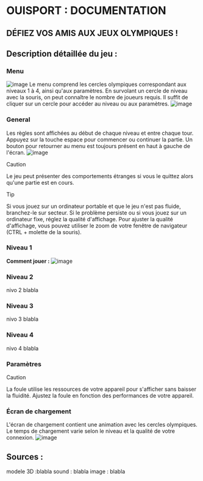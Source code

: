 # OUISPORT : DOCUMENTATION
## DÉFIEZ VOS AMIS AUX JEUX OLYMPIQUES !
## Description détaillée du jeu :

### Menu 
![image](https://github.com/gamesonweb/gow-olympic-edition-ouisport/assets/85039742/030d5fca-e80f-43ce-9b4c-96d331a37c1a)
Le menu comprend les cercles olympiques correspondant aux niveaux 1 à 4, ainsi qu'aux paramètres. En survolant un cercle de niveau avec la souris, on peut connaître le nombre de joueurs requis. Il suffit de cliquer sur un cercle pour accéder au niveau ou aux paramètres.
![image](https://github.com/gamesonweb/gow-olympic-edition-ouisport/assets/85039742/d1edc201-cf3b-459c-8eb3-74f2f8f6d18d)

### General
Les règles sont affichées au début de chaque niveau et entre chaque tour. Appuyez sur la touche espace pour commencer ou continuer la partie.
Un bouton pour retourner au menu est toujours présent en haut à gauche de l'écran.
![image](https://github.com/gamesonweb/gow-olympic-edition-ouisport/assets/85039742/f21293af-58fc-4dba-aacd-d57abcd382ca)
> [!CAUTION]
> Le jeu peut présenter des comportements étranges si vous le quittez alors qu'une partie est en cours.

> [!TIP]
> Si vous jouez sur un ordinateur portable et que le jeu n'est pas fluide, branchez-le sur secteur. Si le problème persiste ou si vous jouez sur un ordinateur fixe, réglez la qualité d'affichage.
> Pour ajuster la qualité d'affichage, vous pouvez utiliser le zoom de votre fenêtre de navigateur (CTRL + molette de la souris).




### Niveau 1
**Comment jouer :**
![image](https://github.com/gamesonweb/gow-olympic-edition-ouisport/assets/85039742/3cdd4b41-ebcc-4ea9-bd38-942b2fd9536a)


### Niveau 2
nivo 2 blabla

### Niveau 3
nivo 3 blabla

### Niveau 4
nivo 4 blabla

### Paramètres
> [!CAUTION]
> La foule utilise les ressources de votre appareil pour s'afficher sans baisser la fluidité. Ajustez la foule en fonction des performances de votre appareil.

### Écran de chargement
L'écran de chargement contient une animation avec les cercles olympiques. Le temps de chargement varie selon le niveau et la qualité de votre connexion.
![image](https://github.com/gamesonweb/gow-olympic-edition-ouisport/assets/85039742/854a4a49-d348-48a0-9b54-d831ae2505fd)




## Sources :
modele 3D :blabla
sound : blabla
image : blabla
